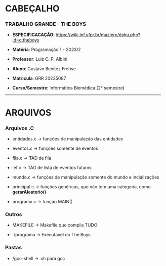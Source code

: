 # CABEÇALHO

### TRABALHO GRANDE - THE BOYS

-   **ESPECIFICACAÇÂO**: https://wiki.inf.ufpr.br/maziero/doku.php?id=c:theboys

-   **Matéria**: Programação 1 - 2023/2

-   **Professor**: Luiz C. P. Albini

-   **Aluno**: Gustavo Benitez Frehse

-   **Matricula**: GRR 20235087

-   **Curso/Semestre**: Informática Biomédica (2° semestre)

---

# ARQUIVOS

### Arquivos .C

-   entidades.c -> funções de manipulação das entidades

-   eventos.c -> funções somente de eventos

-   fila.c -> TAD de fila

-   lef.c -> TAD de lista de eventos futuros

-   mundo.c -> funções de manipulação somente do mundo e incializações

-   principal.c -> funções genéricas, que não tem uma categoria, como **gerarAleatorio()**

-   programa.c -> função MAIN()

### Outros

-   MAKEFILE -> Makefile que compila TUDO

-   ./programa -> Executavel do The Boys

### Pastas

-   /gcc-shell -> .sh para gcc

